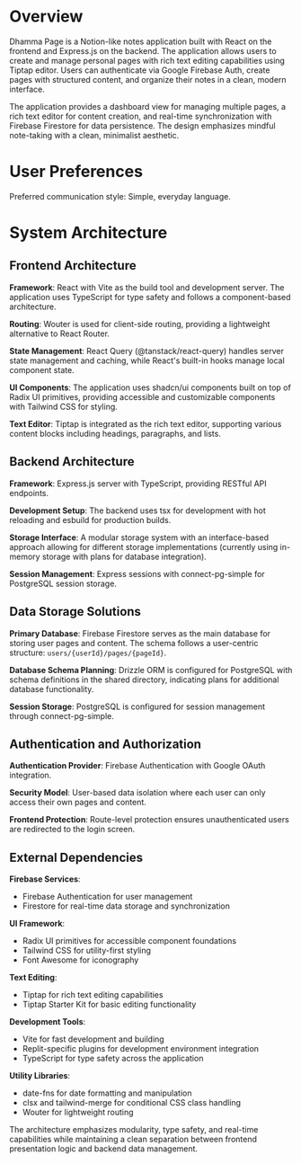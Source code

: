 # Overview

Dhamma Page is a Notion-like notes application built with React on the frontend and Express.js on the backend. The application allows users to create and manage personal pages with rich text editing capabilities using Tiptap editor. Users can authenticate via Google Firebase Auth, create pages with structured content, and organize their notes in a clean, modern interface.

The application provides a dashboard view for managing multiple pages, a rich text editor for content creation, and real-time synchronization with Firebase Firestore for data persistence. The design emphasizes mindful note-taking with a clean, minimalist aesthetic.

# User Preferences

Preferred communication style: Simple, everyday language.

# System Architecture

## Frontend Architecture

**Framework**: React with Vite as the build tool and development server. The application uses TypeScript for type safety and follows a component-based architecture.

**Routing**: Wouter is used for client-side routing, providing a lightweight alternative to React Router.

**State Management**: React Query (@tanstack/react-query) handles server state management and caching, while React's built-in hooks manage local component state.

**UI Components**: The application uses shadcn/ui components built on top of Radix UI primitives, providing accessible and customizable components with Tailwind CSS for styling.

**Text Editor**: Tiptap is integrated as the rich text editor, supporting various content blocks including headings, paragraphs, and lists.

## Backend Architecture

**Framework**: Express.js server with TypeScript, providing RESTful API endpoints.

**Development Setup**: The backend uses tsx for development with hot reloading and esbuild for production builds.

**Storage Interface**: A modular storage system with an interface-based approach allowing for different storage implementations (currently using in-memory storage with plans for database integration).

**Session Management**: Express sessions with connect-pg-simple for PostgreSQL session storage.

## Data Storage Solutions

**Primary Database**: Firebase Firestore serves as the main database for storing user pages and content. The schema follows a user-centric structure: `users/{userId}/pages/{pageId}`.

**Database Schema Planning**: Drizzle ORM is configured for PostgreSQL with schema definitions in the shared directory, indicating plans for additional database functionality.

**Session Storage**: PostgreSQL is configured for session management through connect-pg-simple.

## Authentication and Authorization

**Authentication Provider**: Firebase Authentication with Google OAuth integration.

**Security Model**: User-based data isolation where each user can only access their own pages and content.

**Frontend Protection**: Route-level protection ensures unauthenticated users are redirected to the login screen.

## External Dependencies

**Firebase Services**: 
- Firebase Authentication for user management
- Firestore for real-time data storage and synchronization

**UI Framework**: 
- Radix UI primitives for accessible component foundations
- Tailwind CSS for utility-first styling
- Font Awesome for iconography

**Text Editing**: 
- Tiptap for rich text editing capabilities
- Tiptap Starter Kit for basic editing functionality

**Development Tools**: 
- Vite for fast development and building
- Replit-specific plugins for development environment integration
- TypeScript for type safety across the application

**Utility Libraries**: 
- date-fns for date formatting and manipulation
- clsx and tailwind-merge for conditional CSS class handling
- Wouter for lightweight routing

The architecture emphasizes modularity, type safety, and real-time capabilities while maintaining a clean separation between frontend presentation logic and backend data management.